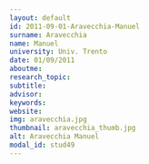 ```yaml
---
layout: default 
id: 2011-09-01-Aravecchia-Manuel
surname: Aravecchia
name: Manuel
university: Univ. Trento
date: 01/09/2011
aboutme: 
research_topic: 
subtitle: 
advisor: 
keywords: 
website: 
img: aravecchia.jpg
thumbnail: aravecchia_thumb.jpg
alt: Aravecchia Manuel
modal_id: stud49
---
```

